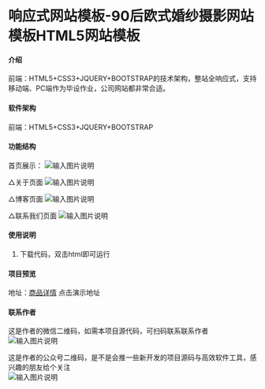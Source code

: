 # 响应式网站模板-90后欧式婚纱摄影网站模板HTML5网站模板

#### 介绍
前端：HTML5+CSS3+JQUERY+BOOTSTRAP的技术架构，整站全响应式，支持移动端、PC端作为毕设作业，公司网站都非常合适。


#### 软件架构
前端：HTML5+CSS3+JQUERY+BOOTSTRAP  

#### 功能结构
首页展示：
![输入图片说明](https://foruda.gitee.com/images/1686655987358658828/4354a635_12344531.png "屏幕截图")


△关于页面
![输入图片说明](https://foruda.gitee.com/images/1686656015569689829/8607415f_12344531.png "屏幕截图")

△博客页面
![输入图片说明](https://foruda.gitee.com/images/1686656038448103176/ca7bab2b_12344531.png "屏幕截图")


△联系我们页面
![输入图片说明](https://foruda.gitee.com/images/1686656056824075894/3ebc3344_12344531.png "屏幕截图")


#### 使用说明
1. 下载代码，双击html即可运行
 

#### 项目预览
地址：[商品详情](https://www.xunmaw.com/shop/detail/1601217255636332546)
点击演示地址 

#### 联系作者
这是作者的微信二维码，如需本项目源代码，可扫码联系联系作者  
![输入图片说明](https://foruda.gitee.com/images/1686656110558126478/ada024ca_12344531.png "屏幕截图")

这是作者的公众号二维码，是不是会推一些新开发的项目源码与高效软件工具，感兴趣的朋友给个关注  
![输入图片说明](https://foruda.gitee.com/images/1686656117874632910/d54afe27_12344531.png "屏幕截图")
